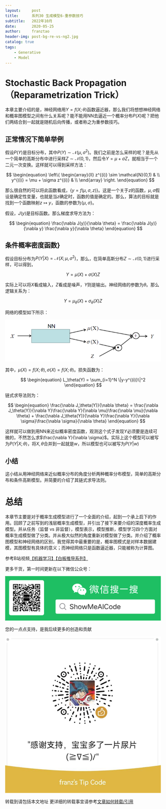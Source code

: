 ```yaml
---
layout:     post
title:      系列30 生成模型6-重参数技巧
subtitle:   2022年10月
date:       2020-05-25
author:     franztao
header-img: post-bg-re-vs-ng2.jpg
catalog: true
tags:
    - Generative
    - Model
---
```


# Stochastic Back Propagation （Reparametrization Trick）

本章主要介绍的是，神经网络用$Y=f(X;\theta)$函数逼近器，那么我们将想想神经网络和概率图模型之间有什么关系呢？能不能用NN去逼近一个概率分布$P(X)$呢？把他们两结合到一起就是随机后向传播，或者称之为重参数技巧。

## 正常情况下简单举例

假设$P(Y)$是目标分布，其中$P(Y)\sim \mathcal{N}(\mu,\sigma^2)$。我们之前是怎么采样的呢？是先从一个简单的高斯分布中进行采样$Z\sim \mathcal{N}(0,1)$，然后令$Y = \mu + \sigma Z$，就相当于一个二元一次变换。这样就可以得到采样方法：

$$
\begin{equation}
    \left\{
\begin{array}{ll}
      z^{(i)} \sim \mathcal{N}(0,1) & \\
      y^{(i)} = \mu + \sigma z^{(i)}  & \\
\end{array}
\right.
\end{equation}
$$

那么很自然的可以将此函数看成，{$y=f(\mu, \sigma, z)$}。这是一个关于$z$的函数，$\mu, \sigma$假设是确定性变量，也就是当$z$确定时，函数的值是确定的。那么，算法的目标就是找到一个函数映射$z\mapsto y$，函数的参数为$\{ \mu,\sigma \}$。

假设，$J(y)$是目标函数。那么梯度求导方法为：

$$
\begin{equation}
    \frac{\nabla J(y)}{\nabla \theta} = \frac{\nabla J(y)}{\nabla y} \frac{\nabla y}{\nabla \theta} 
\end{equation}
$$

## 条件概率密度函数}

假设目标分布为$P(Y|X)=\mathcal{N}(X;\mu,\sigma^2)$，那么，在简单高斯分布$Z \sim \mathcal{N}(0,1)$进行采样，可以得到，

$$
\begin{equation}
    Y=\mu(X) + \sigma(X)Z
\end{equation}
$$

实际上可以将$X$看成输入，$Z$看成是噪声，$Y$则是输出。神经网络的参数为$\theta$。那么逻辑关系为：

$$
\begin{equation}
    Y = \mu_\theta(X) + \sigma_\theta(X)Z
\end{equation}
$$

网络的模型如下所示：

![网络逻辑关系](https://raw.githubusercontent.com/franztao/blog_picture/main/marktext/2022-12-03-18-07-35-image.png)

其中，$\mu(X)=f(X;\theta),\sigma(X)=f(X;\theta)$。损失函数为：

$$
\begin{equation}
    L_\theta(Y) = \sum_{i=1}^N \|y-y^{(i)}\|^2
\end{equation}
$$

链式求导法则为：

$$
\begin{equation}
    \frac{\nabla J_\theta(Y)}{\nabla \theta} = \frac{\nabla J_\theta(Y)}{\nabla Y}\frac{\nabla Y}{\nabla \mu}\frac{\nabla \mu}{\nabla \theta} +
    \frac{\nabla J_\theta(Y)}{\nabla Y}\frac{\nabla Y}{\nabla \sigma}\frac{\nabla \sigma}{\nabla \theta}
\end{equation}
$$

这样就可以做到用NN来近似概率密度函数，观测这个式子发现$Y$必须要是连续可微的，不然怎么求$\frac{\nabla Y}{\nabla \sigma}$。实际上这个模型可以被写为$P(Y|X;\theta)$，将$X,\theta$合并到一起就是$w$，所以模型也可以被写为$P(Y|w)$

## 小结

这小结从用神经网络来近似概率分布的角度分析两种概率分布模型，简单的高斯分布和条件高斯模型。并简要的介绍了其链式求导法则。

# 总结

本章节主要是对于概率生成模型进行了一个全面的介绍，起到一个承上启下的作用。回顾了之前写到的浅层概率生成模型，并引出了接下来要介绍的深度概率生成模型。并从任务（监督 vs 非监督），模型表示，模型推断，模型学习四个方面对概率生成模型做了分类。并从极大似然的角度重新对模型做了分类。并介绍了概率图模型和神经网络的区别，我觉得其中最重要的是，概率图模式是对样本数据建模，其图模型有具体的意义；而神经网络只是函数逼近器，只能被称为计算图。

参考B站视频[【机器学习】【白板推导系列】](https://space.bilibili.com/97068901)


更多干货，第一时间更新在以下微信公众号：

![](https://raw.githubusercontent.com/franztao/blog_picture/main/marktext/2023-01-10-23-44-06-image.png)

您的一点点支持，是我后续更多的创造和贡献

![](https://raw.githubusercontent.com/franztao/blog_picture/main/marktext/2023-01-10-23-43-17-image.png)


转载到请包括本文地址
更详细的转载事宜请参考[文章如何转载/引用](https://franztao.github.io/2022/12/04/%E6%96%87%E7%AB%A0%E5%A6%82%E4%BD%95%E8%BD%AC%E8%BD%BD%E5%92%8C%E5%BC%95%E7%94%A8/)

